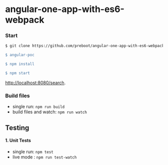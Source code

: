 # angular-one-app-with-es6-webpack

### Start
```bash
$ git clone https://github.com/preboot/angular-one-app-with-es6-webpack".git angular-poc

$ angular-poc

$ npm install

$ npm start
```

[http://localhost:8080/search](http://localhost:8080/search).


### Build files

* single run: `npm run build`
* build files and watch: `npm run watch`


## Testing

#### 1. Unit Tests
* single run: `npm test`
* live mode : `npm run test-watch`


